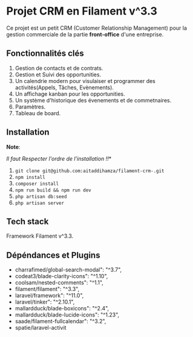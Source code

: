 # Projet CRM en Filament v^3.3

Ce projet est un petit CRM (Customer Relationship Management) pour la gestion commerciale de la partie **front-office** d'une entreprise.

## Fonctionnalités clés

1. Gestion de contacts et de contrats.
3. Gestion et Suivi des opportunities.
4. Un calendrie modern pour visulaiser et programmer des activités(Appels, Tâches, Evènements).
5. Un affichage kanban pour les opportunities.
6. Un système d'historique des évenements et de commetnaires.
7. Paramètres.
8. Tableau de board.

## Installation

**Note**:

*Il faut Respecter l'ordre de l'installation !!**

1. `git clone git@github.com:aitaddihamza/filament-crm-.git`
2. `npm install`
3. `composer install`
4. `npm run build && npm run dev`
5. `php artisan db:seed`
6. `php artisan server`

## Tech stack

Framework Filament v^3.3.

## Dépéndances et Plugins

* charrafimed/global-search-modal": "^3.7",
* codeat3/blade-clarity-icons": "^1.10",
* coolsam/nested-comments": "^1.1",
* filament/filament": "^3.3",
* laravel/framework": "^11.0",
* laravel/tinker": "^2.10.1",
* mallardduck/blade-boxicons": "^2.4",
* mallardduck/blade-lucide-icons": "^1.23",
* saade/filament-fullcalendar": "^3.2",
* spatie/laravel-activit
